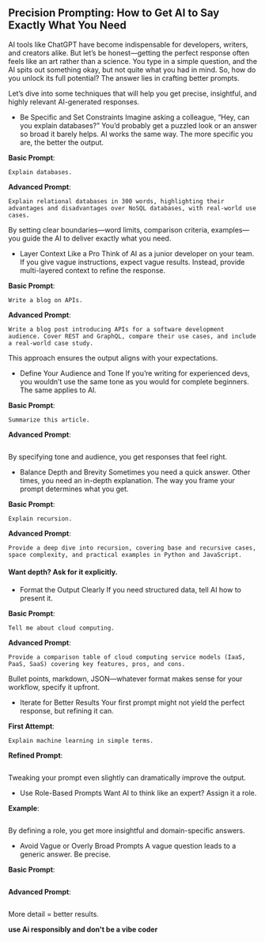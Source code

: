 
## Precision Prompting: How to Get AI to Say Exactly What You Need


AI tools like ChatGPT have become indispensable for developers, writers, and creators alike. But let’s be honest—getting the perfect response often feels like an art rather than a science. You type in a simple question, and the AI spits out something okay, but not quite what you had in mind. So, how do you unlock its full potential? The answer lies in crafting better prompts.

Let’s dive into some techniques that will help you get precise, insightful, and highly relevant AI-generated responses.

* Be Specific and Set Constraints
Imagine asking a colleague, “Hey, can you explain databases?” You’d probably get a puzzled look or an answer so broad it barely helps. AI works the same way. The more specific you are, the better the output.

**Basic Prompt**: 
```
Explain databases.
```

**Advanced Prompt**:
```
Explain relational databases in 300 words, highlighting their advantages and disadvantages over NoSQL databases, with real-world use cases.
```
By setting clear boundaries—word limits, comparison criteria, examples—you guide the AI to deliver exactly what you need.

* Layer Context Like a Pro
Think of AI as a junior developer on your team. If you give vague instructions, expect vague results. Instead, provide multi-layered context to refine the response.

**Basic Prompt**: 
```
Write a blog on APIs.
```

**Advanced Prompt**: 
``` 
Write a blog post introducing APIs for a software development audience. Cover REST and GraphQL, compare their use cases, and include a real-world case study.
```

This approach ensures the output aligns with your expectations.

* Define Your Audience and Tone
If you’re writing for experienced devs, you wouldn’t use the same tone as you would for complete beginners. The same applies to AI.

**Basic Prompt**: 
```
Summarize this article.
```

**Advanced Prompt**: 
``` Summarize this article in a concise yet technical tone, suitable for mid-level developers transitioning to cloud-native architectures.
```

By specifying tone and audience, you get responses that feel right.

* Balance Depth and Brevity
Sometimes you need a quick answer. Other times, you need an in-depth explanation. The way you frame your prompt determines what you get.

**Basic Prompt**: 
```
Explain recursion.
```

**Advanced Prompt**: 
```
Provide a deep dive into recursion, covering base and recursive cases, space complexity, and practical examples in Python and JavaScript.
```

#### Want depth? Ask for it explicitly.

* Format the Output Clearly
If you need structured data, tell AI how to present it.

**Basic Prompt**: 
```
Tell me about cloud computing.
```

**Advanced Prompt**: 
```
Provide a comparison table of cloud computing service models (IaaS, PaaS, SaaS) covering key features, pros, and cons.
```
Bullet points, markdown, JSON—whatever format makes sense for your workflow, specify it upfront.

* Iterate for Better Results
Your first prompt might not yield the perfect response, but refining it can.

**First Attempt**: 
```
Explain machine learning in simple terms.
```

**Refined Prompt**:
``` Explain machine learning with an analogy to self-driving cars, emphasizing supervised vs. unsupervised learning with a real-world example.
```

Tweaking your prompt even slightly can dramatically improve the output.

* Use Role-Based Prompts
Want AI to think like an expert? Assign it a role.

**Example**: 
``` You are a cloud architect. Explain the trade-offs between AWS Lambda and Kubernetes for a microservices architecture.

```

By defining a role, you get more insightful and domain-specific answers.

* Avoid Vague or Overly Broad Prompts
A vague question leads to a generic answer. Be precise.

**Basic Prompt**: 
``` Tell me about Java.
```

**Advanced Prompt**: 
``` Compare Java and Python in terms of runtime performance, memory management, and suitability for large-scale applications.
```

More detail = better results.

**use Ai responsibly and don't be a vibe coder**
